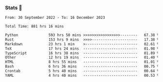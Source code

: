### Stats 👋
<!--START_SECTION:waka-->

```txt
From: 30 September 2022 - To: 16 December 2023

Total Time: 881 hrs 16 mins

Python              593 hrs 50 mins >>>>>>>>>>>>>>>>>--------   67.38 %
Rust                153 hrs 9 mins  >>>>---------------------   17.38 %
Markdown            23 hrs 1 min    >------------------------   02.61 %
TeX                 17 hrs 24 mins  -------------------------   01.98 %
TypeScript          16 hrs 38 mins  -------------------------   01.89 %
Other               12 hrs 19 mins  -------------------------   01.40 %
HTML                8 hrs 55 mins   -------------------------   01.01 %
Bash                6 hrs 36 mins   -------------------------   00.75 %
Crontab             5 hrs 40 mins   -------------------------   00.64 %
YAML                4 hrs 40 mins   -------------------------   00.53 %
```

<!--END_SECTION:waka-->

<!--
**buhaytza2005/buhaytza2005** is a ✨ _special_ ✨ repository because its `README.md` (this file) appears on your GitHub profile.

Here are some ideas to get you started:

- 🔭 I’m currently working on ...
- 🌱 I’m currently learning ...
- 👯 I’m looking to collaborate on ...
- 🤔 I’m looking for help with ...
- 💬 Ask me about ...
- 📫 How to reach me: ...
- 😄 Pronouns: ...
- ⚡ Fun fact: ...
-->



